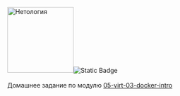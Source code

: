 <img src="https://netology.ru/_next/static/media/logo-black-text.6a91d6f1.svg" alt="Нетология"  style="width: 150px">![Static Badge](https://img.shields.io/badge/tehnolog_w-homeworks-orange)
<br><br>
Домашнее задание по модулю [05-virt-03-docker-intro](https://github.com/tehnologw/netology/blob/main/05-virt-03-docker-intro.md)
<br>

